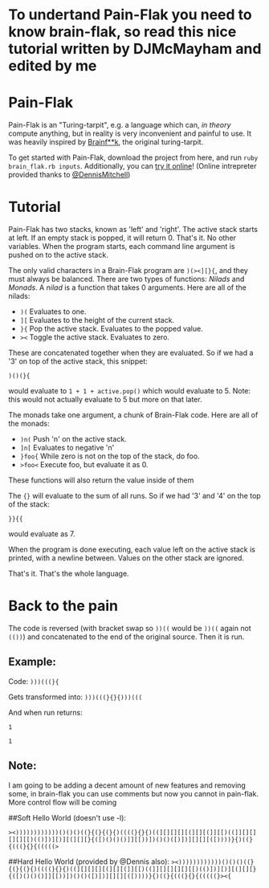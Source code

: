 # To undertand Pain-Flak you need to know brain-flak, so read this nice tutorial written by DJMcMayham and edited by me


# Pain-Flak

Pain-Flak is an "Turing-tarpit", e.g. a language which can, *in theory* compute anything, but in reality is very inconvenient and painful to use. It was heavily inspired by [Brainf**k](https://esolangs.org/wiki/Brainfuck), the original turing-tarpit.

To get started with Pain-Flak, download the project from here, and run `ruby brain_flak.rb inputs`. Additionally, you can [try it online](http://brain-flak.tryitonline.net/)! (Online intrepreter provided thanks to [@DennisMitchell](https://github.com/DennisMitchell))

# Tutorial

Pain-Flak has two stacks, known as 'left' and 'right'. The active stack starts at left. If an empty stack is popped, it will return 0. That's it. No other variables. When the program starts, each command line argument is pushed on to the active stack.

The only valid characters in a Brain-Flak program are `)(><][}{`, and they must always be balanced. There are two types of functions: *Nilads* and *Monads*. A *nilad* is a function that takes 0 arguments. Here are all of the nilads:

 - `)(` Evaluates to one.
 - `][` Evaluates to the height of the current stack.
 - `}{` Pop the active stack. Evaluates to the popped value.
 - `><` Toggle the active stack. Evaluates to zero.

These are concatenated together when they are evaluated. So if we had a '3' on top of the active stack, this snippet:

    )()(}{
  
would evaluate to `1 + 1 + active.pop()` which would evaluate to 5. Note: this would not actually evaluate to 5 but more on that later.

The monads take one argument, a chunk of Brain-Flak code. Here are all of the monads:

 - `)n(` Push 'n' on the active stack.
 - `]n[` Evaluates to negative 'n'
 - `}foo{` While zero is not on the top of the stack, do foo.
 - `>foo<` Execute foo, but evaluate it as 0.

These functions will also return the value inside of them

The `{}` will evaluate to the sum of all runs.  So if we had '3' and '4' on the top of the stack:

    }}{{


would evaluate as 7.

When the program is done executing, each value left on the active stack is printed, with a newline between. Values on the other stack are ignored.

That's it. That's the whole language. 




# Back to the pain


The code is reversed (with bracket swap so `))((` would be `))((` again not `(())`) and concatenated to the end of the original source. Then it is run.
## Example:
Code:
`)))(((}{`

Gets transformed into:
`)))(((}{}{)))(((`

And when run returns:

`1`

`1`

## Note:
I am going to be adding a decent amount of new features and removing some, in brain-flak you can use comments but now you cannot in pain-flak. More control flow will be coming


##Soft Hello World (doesn't use -l):

`><))))))))))))()()()((}{(}{(}{)((((}{}{)((][][][][(][][(]][[)((]][][][][][[)(()‌​])][)][(][][}{([)()()()]][[))])()()([)])][][][([))))}{)((}{(((}{}{(((((>`

##Hard Hello World (provided by @Dennis also):
`><))))))))))))()()()((}{(}{(}{)((((}{}{)((][][][][(][][(]][[)((]][][][][][[)(()‌​])][)][(][][}{([)()()()]][[))])()()([)])][][][([))))}{)((}{(((}{}{(((((}><{`
